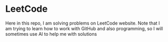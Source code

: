 # LeetCode
Here in this repo, I am solving problems on LeetCode website. Note that I am trying to learn how to work with GitHub and also programming, so I will sometimes use AI to help me with solutions
